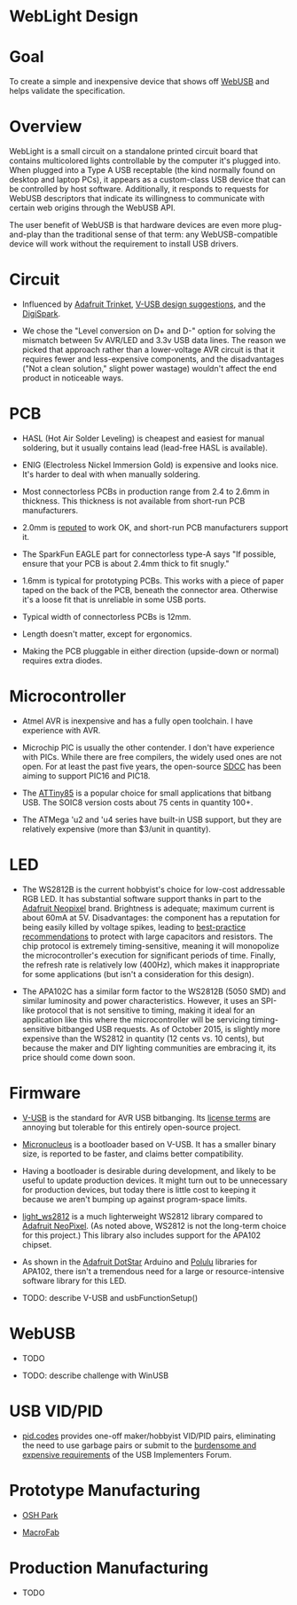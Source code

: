 WebLight Design
===

Goal
===

To create a simple and inexpensive device that shows off
[WebUSB](https://reillyeon.github.io/webusb/) and helps validate the
specification.

Overview
===

WebLight is a small circuit on a standalone printed circuit board that
contains multicolored lights controllable by the computer it's plugged
into. When plugged into a Type A USB receptable (the kind normally
found on desktop and laptop PCs), it appears as a custom-class USB
device that can be controlled by host software. Additionally, it
responds to requests for WebUSB descriptors that indicate its
willingness to communicate with certain web origins through the WebUSB
API.

The user benefit of WebUSB is that hardware devices are even more
plug-and-play than the traditional sense of that term: any
WebUSB-compatible device will work without the requirement to install
USB drivers.

Circuit
===

* Influenced by
[Adafruit Trinket](https://learn.adafruit.com/introducing-trinket/downloads),
[V-USB design suggestions](http://vusb.wikidot.com/hardware), and the
[DigiSpark](https://digistump.com/wiki/digispark/tutorials/digispark).

* We chose the "Level conversion on D+ and D-" option for solving the
mismatch between 5v AVR/LED and 3.3v USB data lines. The reason we
picked that approach rather than a lower-voltage AVR circuit is that
it requires fewer and less-expensive components, and the disadvantages
("Not a clean solution," slight power wastage) wouldn't affect the end
product in noticeable ways.

PCB
===

* HASL (Hot Air Solder Leveling) is cheapest and easiest for manual
soldering, but it usually contains lead (lead-free HASL is available).

* ENIG (Electroless Nickel Immersion Gold) is expensive and looks
nice. It's harder to deal with when manually soldering.

* Most connectorless PCBs in production range from 2.4 to 2.6mm in
thickness. This thickness is not available from short-run PCB
manufacturers.

* 2.0mm is
[reputed](http://electronics.stackexchange.com/questions/13174/connectorless-usb-on-a-pcb)
to work OK, and short-run PCB manufacturers support it.

* The SparkFun EAGLE part for connectorless type-A says "If possible,
ensure that your PCB is about 2.4mm thick to fit snugly."

* 1.6mm is typical for prototyping PCBs. This works with a piece of
paper taped on the back of the PCB, beneath the connector area.
Otherwise it's a loose fit that is unreliable in some USB ports.

* Typical width of connectorless PCBs is 12mm.

* Length doesn't matter, except for ergonomics.

* Making the PCB pluggable in either direction (upside-down or normal)
requires extra diodes.

Microcontroller
===

* Atmel AVR is inexpensive and has a fully open toolchain. I have
experience with AVR.

* Microchip PIC is usually the other contender. I don't have
experience with PICs. While there are free compilers, the widely used
ones are not open. For at least the past five years, the open-source
[SDCC](http://sdcc.sourceforge.net/) has been aiming to support PIC16
and PIC18.

* The [ATTiny85](http://www.atmel.com/devices/attiny85.aspx) is a
popular choice for small applications that bitbang USB. The SOIC8
version costs about 75 cents in quantity 100+.

* The ATMega 'u2 and 'u4 series have built-in USB support, but they are
relatively expensive (more than $3/unit in quantity).

LED
===

* The WS2812B is the current hobbyist's choice for low-cost
addressable RGB LED. It has substantial software support thanks in
part to the [Adafruit Neopixel](http://www.adafruit.com/category/168)
brand. Brightness is adequate; maximum current is about 60mA at 5V.
Disadvantages: the component has a reputation for being easily killed
by voltage spikes, leading to
[best-practice recommendations](https://learn.adafruit.com/adafruit-neopixel-uberguide/best-practices)
to protect with large capacitors and resistors. The chip protocol is
extremely timing-sensitive, meaning it will monopolize the
microcontroller's execution for significant periods of time. Finally,
the refresh rate is relatively low (400Hz), which makes it
inappropriate for some applications (but isn't a consideration for
this design).

* The APA102C has a similar form factor to the WS2812B (5050 SMD) and
similar luminosity and power characteristics. However, it uses an
SPI-like protocol that is not sensitive to timing, making it ideal for
an application like this where the microcontroller will be servicing
timing-sensitive bitbanged USB requests. As of October 2015, is
slightly more expensive than the WS2812 in quantity (12 cents vs. 10
cents), but because the maker and DIY lighting communities are
embracing it, its price should come down soon.

Firmware
===

* [V-USB](https://www.obdev.at/products/vusb/) is the standard for AVR
USB bitbanging. Its
[license terms](https://www.obdev.at/products/vusb/license.html) are
annoying but tolerable for this entirely open-source project.

* [Micronucleus](https://github.com/micronucleus/micronucleus/) is a
bootloader based on V-USB. It has a smaller binary size, is reported
to be faster, and claims better compatibility.

* Having a bootloader is desirable during development, and likely to
be useful to update production devices. It might turn out to be
unnecessary for production devices, but today there is little cost to
keeping it because we aren't bumping up against program-space limits.

* [light_ws2812](https://github.com/cpldcpu/light_ws2812) is a much
lighterweight WS2812 library compared to
[Adafruit NeoPixel](https://github.com/adafruit/Adafruit_NeoPixel). (As
noted above, WS2812 is not the long-term choice for this project.)
This library also includes support for the APA102 chipset.

* As shown in the
[Adafruit DotStar](https://github.com/adafruit/Adafruit_DotStar)
Arduino and [Polulu](https://github.com/pololu/apa102-arduino)
libraries for APA102, there isn't a tremendous need for a large
or resource-intensive software library for this LED.

* TODO: describe V-USB and usbFunctionSetup()

WebUSB
===

* TODO

* TODO: describe challenge with WinUSB

USB VID/PID
===

* [pid.codes](http://pid.codes/) provides one-off maker/hobbyist
VID/PID pairs, eliminating the need to use garbage pairs or submit to
the
[burdensome and expensive requirements](http://www.usb.org/developers/vendor/)
of the USB Implementers Forum.

Prototype Manufacturing
===

* [OSH Park](https://oshpark.com/)

* [MacroFab](http://macrofab.net/)

Production Manufacturing
===

* TODO

